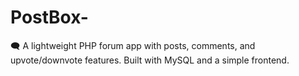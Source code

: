 # PostBox-
🗨️ A lightweight PHP forum app with posts, comments, and upvote/downvote features. Built with MySQL and a simple frontend.
